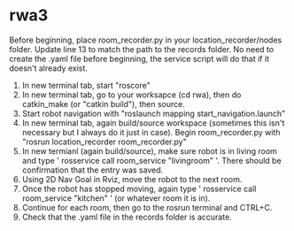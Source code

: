 # rwa3

Before beginning, place room_recorder.py in your location_recorder/nodes folder. Update line 13 to match the path to the records folder. No need to create the .yaml file before beginning, the service script will do that if it doesn't already exist.

1. In new terminal tab, start "roscore"
2. In new terminal tab, go to your worksapce (cd rwa), then do catkin_make (or "catkin build"), then source.
3. Start robot navigation with "roslaunch mapping start_navigation.launch"
4. In new terminal tab, again build/source workspace (sometimes this isn't necessary but I always do it just in case). Begin room_recorder.py with "rosrun location_recorder room_recorder.py"
5. In new termianl (again build/source), make sure robot is in living room and type ' rosservice call room_service "livingroom" '. There should be confirmation that the entry was saved.
6. Using 2D Nav Goal in Rviz, move the robot to the next room. 
7. Once the robot has stopped moving, again type ' rosservice call room_service "kitchen" ' (or whatever room it is in).
8. Continue for each room, then go to the rosrun terminal and CTRL+C.
9. Check that the .yaml file in the records folder is accurate.
